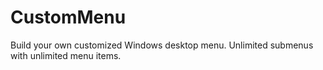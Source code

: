 # CustomMenu
Build your own customized Windows desktop menu.  Unlimited submenus with unlimited menu items.
